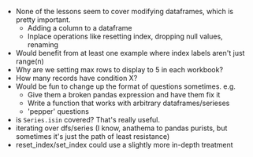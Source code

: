 
- None of the lessons seem to cover modifying dataframes, which is pretty important.
    - Adding a column to a dataframe
    - Inplace operations like resetting index, dropping null values, renaming
- Would benefit from at least one example where index labels aren't just range(n)
- Why are we setting max rows to display to 5 in each workbook?
- How many records have condition X?
- Would be fun to change up the format of questions sometimes. e.g.
    - Give them a broken pandas expression and have them fix it
    - Write a function that works with arbitrary dataframes/serieses
    - 'pepper' questions
- is `Series.isin` covered? That's really useful.
- iterating over dfs/series (I know, anathema to pandas purists, but sometimes it's just the path of least resistance)
- reset_index/set_index could use a slightly more in-depth treatment
